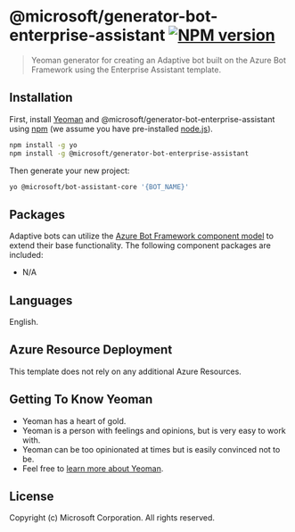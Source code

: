 # @microsoft/generator-bot-enterprise-assistant [![NPM version][npm-image]][npm-url]
> Yeoman generator for creating an Adaptive bot built on the Azure Bot Framework using the Enterprise Assistant template.

## Installation

First, install [Yeoman](http://yeoman.io) and @microsoft/generator-bot-enterprise-assistant using [npm](https://www.npmjs.com/) (we assume you have pre-installed [node.js](https://nodejs.org/)).

```bash
npm install -g yo
npm install -g @microsoft/generator-bot-enterprise-assistant
```

Then generate your new project:

```bash
yo @microsoft/bot-assistant-core '{BOT_NAME}'
```

## Packages
Adaptive bots can utilize the [Azure Bot Framework component model](https://aka.ms/ComponentTemplateDocumentation) to extend their base functionality. The following component packages are included:

- N/A

## Languages
English.

## Azure Resource Deployment
This template does not rely on any additional Azure Resources.

## Getting To Know Yeoman

 * Yeoman has a heart of gold.
 * Yeoman is a person with feelings and opinions, but is very easy to work with.
 * Yeoman can be too opinionated at times but is easily convinced not to be.
 * Feel free to [learn more about Yeoman](http://yeoman.io/).

## License
Copyright (c) Microsoft Corporation. All rights reserved.

[npm-image]: https://badge.fury.io/js/%40microsoft%2Fgenerator-bot-enterprise-assistant.svg
[npm-url]: https://www.npmjs.com/package/@microsoft/generator-bot-enterprise-assistant
